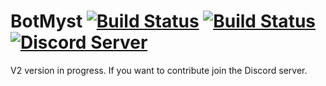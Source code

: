 # BotMyst [![Build Status](https://travis-ci.org/CodeMyst/BotMyst.svg?branch=v2)](https://travis-ci.org/CodeMyst/BotMyst) [![Build Status](http://73.195.193.201:8080/api/badge/github.com/CodeMyst/BotMyst/status.svg?branch=v2)](http://73.195.193.201:8080/github.com/CodeMyst/BotMyst) [![Discord Server](https://discordapp.com/api/guilds/298510542535000065/widget.png)](https://discord.gg/rNQBq9) 

V2 version in progress. If you want to contribute join the Discord server.
